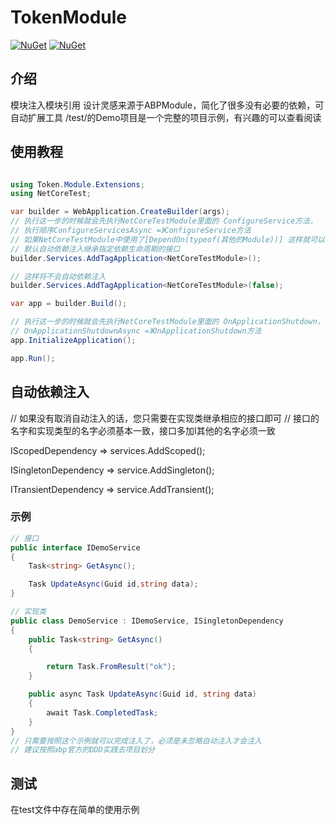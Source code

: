 # TokenModule

[![NuGet](https://img.shields.io/nuget/dt/Token.Module.svg?label=NuGet&style=flat&logo=nuget)](https://www.nuget.org/packages/Token.Module/)
[![NuGet](https://img.shields.io/nuget/v/Token.Module.svg?label=NuGet&style=flat&logo=nuget)](https://www.nuget.org/packages/Token.Module/)

## 介绍
模块注入模块引用
设计灵感来源于ABPModule，简化了很多没有必要的依赖，可自动扩展工具
/test/的Demo项目是一个完整的项目示例，有兴趣的可以查看阅读

## 使用教程
```csharp

using Token.Module.Extensions;
using NetCoreTest;

var builder = WebApplication.CreateBuilder(args);
// 执行这一步的时候就会先执行NetCoreTestModule里面的 ConfigureService方法，
// 执行顺序ConfigureServicesAsync =》ConfigureService方法
// 如果NetCoreTestModule中使用了[DependOn(typeof(其他的Module))] 这样就可以按照传入顺序一并执行
// 默认自动依赖注入继承指定依赖生命周期的接口
builder.Services.AddTagApplication<NetCoreTestModule>();

// 这样将不会自动依赖注入
builder.Services.AddTagApplication<NetCoreTestModule>(false);

var app = builder.Build();

// 执行这一步的时候就会先执行NetCoreTestModule里面的 OnApplicationShutdown，
// OnApplicationShutdownAsync =》OnApplicationShutdown方法
app.InitializeApplication();

app.Run();
```

## 自动依赖注入

// 如果没有取消自动注入的话，您只需要在实现类继承相应的接口即可
// 接口的名字和实现类型的名字必须基本一致，接口多加I其他的名字必须一致

IScopedDependency => services.AddScoped();

ISingletonDependency => service.AddSingleton();

ITransientDependency => service.AddTransient();

### 示例
```csharp
// 接口
public interface IDemoService
{
    Task<string> GetAsync();

    Task UpdateAsync(Guid id,string data);
}

// 实现类
public class DemoService : IDemoService, ISingletonDependency
{
    public Task<string> GetAsync()
    {

        return Task.FromResult("ok");
    }

    public async Task UpdateAsync(Guid id, string data)
    {
        await Task.CompletedTask;
    }
}
// 只需要按照这个示例就可以完成注入了，必须是未忽略自动注入才会注入
// 建议按照abp官方的DDD实践去项目划分
```
## 测试
在test文件中存在简单的使用示例
